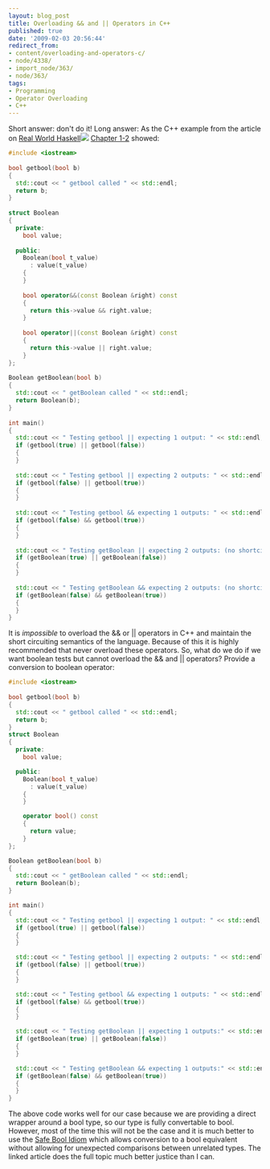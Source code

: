 ```yaml
---
layout: blog_post
title: Overloading && and || Operators in C++
published: true
date: '2009-02-03 20:56:44'
redirect_from:
- content/overloading-and-operators-c/
- node/4338/
- import_node/363/
- node/363/
tags:
- Programming
- Operator Overloading
- C++
---
```


Short answer: don't do it! Long answer: As the C++ example from the article on [Real World Haskell](http://www.amazon.com/gp/product/0596514980?ie=UTF8&tag=emptycrate-20&linkCode=as2&camp=1789&creative=390957&creativeASIN=0596514980)![](http://www.assoc-amazon.com/e/ir?t=emptycrate-20&l=as2&o=1&a=0596514980) [Chapter 1-2](/import_node/357) showed: 

```cpp
#include <iostream>
 
bool getbool(bool b)
{
  std::cout << " getbool called " << std::endl;
  return b;
}
 
struct Boolean
{
  private:
    bool value;
 
  public:
    Boolean(bool t_value)
      : value(t_value)
    {
    }
 
    bool operator&&(const Boolean &right) const
    {
      return this->value && right.value;
    }
 
    bool operator||(const Boolean &right) const
    {
      return this->value || right.value;
    }
};
 
Boolean getBoolean(bool b)
{
  std::cout << " getBoolean called " << std::endl;
  return Boolean(b);
}
 
int main()
{
  std::cout << " Testing getbool || expecting 1 output: " << std::endl;
  if (getbool(true) || getbool(false))
  {
  }
 
  std::cout << " Testing getbool || expecting 2 outputs: " << std::endl;
  if (getbool(false) || getbool(true))
  {
  }
 
  std::cout << " Testing getbool && expecting 1 outputs: " << std::endl;
  if (getbool(false) && getbool(true))
  {
  }
 
  std::cout << " Testing getBoolean || expecting 2 outputs: (no shortcircuit) " << std::endl;
  if (getBoolean(true) || getBoolean(false))
  {
  }
 
  std::cout << " Testing getBoolean && expecting 2 outputs: (no shortcircuit)" << std::endl;
  if (getBoolean(false) && getBoolean(true))
  {
  }
}
```

It is *impossible* to overload the && or || operators in C++ and maintain the short circuiting semantics of the language. Because of this it is highly recommended that never overload these operators. So, what do we do if we want boolean tests but cannot overload the && and || operators? Provide a conversion to boolean operator: 

```cpp
#include <iostream>
 
bool getbool(bool b)
{
  std::cout << " getbool called " << std::endl;
  return b;
}
struct Boolean
{
  private:
    bool value;

  public:
    Boolean(bool t_value)
      : value(t_value)
    {
    }

    operator bool() const
    {
      return value;
    }
};

Boolean getBoolean(bool b)
{
  std::cout << " getBoolean called " << std::endl;
  return Boolean(b);
}

int main()
{
  std::cout << " Testing getbool || expecting 1 output: " << std::endl;
  if (getbool(true) || getbool(false))
  {
  }

  std::cout << " Testing getbool || expecting 2 outputs: " << std::endl;
  if (getbool(false) || getbool(true))
  {
  }

  std::cout << " Testing getbool && expecting 1 outputs: " << std::endl;
  if (getbool(false) && getbool(true))
  {
  }

  std::cout << " Testing getBoolean || expecting 1 outputs:" << std::endl;
  if (getBoolean(true) || getBoolean(false))
  {
  }

  std::cout << " Testing getBoolean && expecting 1 outputs:" << std::endl;
  if (getBoolean(false) && getBoolean(true))
  {
  }
}
```

The above code works well for our case because we are providing a direct wrapper around a bool type, so our type is fully convertable to bool. However, most of the time this will not be the case and it is much better to use the [Safe Bool Idiom](http://www.artima.com/cppsource/safebool.html) which allows conversion to a bool equivalent without allowing for unexpected comparisons between unrelated types. The linked article does the full topic much better justice than I can.
